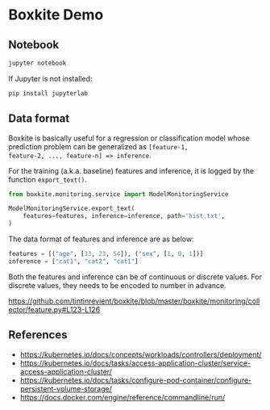 # Boxkite Demo

## Notebook
```bash
jupyter notebook
```

If Jupyter is not installed:
```bash
pip install jupyterlab
```

## Data format

Boxkite is basically useful for a regression or classification model whose prediction problem can be generalized as <code>[feature-1, feature-2, ..., feature-n] => inference</code>.

For the training (a.k.a. baseline) features and inference, it is logged by the function <code>export_text()</code>.
```python
from boxkite.monitoring.service import ModelMonitoringService

ModelMonitoringService.export_text(
    features=features, inference=inference, path='hist.txt',
)
```

The data format of features and inference are as below:
```python
features = [("age", [33, 23, 54]), ("sex", [1, 0, 1])]
inference = ["cat1", "cat2", "cat1"]
```

Both the features and inference can be of continuous or discrete values. For discrete values, they needs to be encoded to number in advance.

https://github.com/tintinrevient/boxkite/blob/master/boxkite/monitoring/collector/feature.py#L123-L126

## References
* https://kubernetes.io/docs/concepts/workloads/controllers/deployment/
* https://kubernetes.io/docs/tasks/access-application-cluster/service-access-application-cluster/
* https://kubernetes.io/docs/tasks/configure-pod-container/configure-persistent-volume-storage/
* https://docs.docker.com/engine/reference/commandline/run/